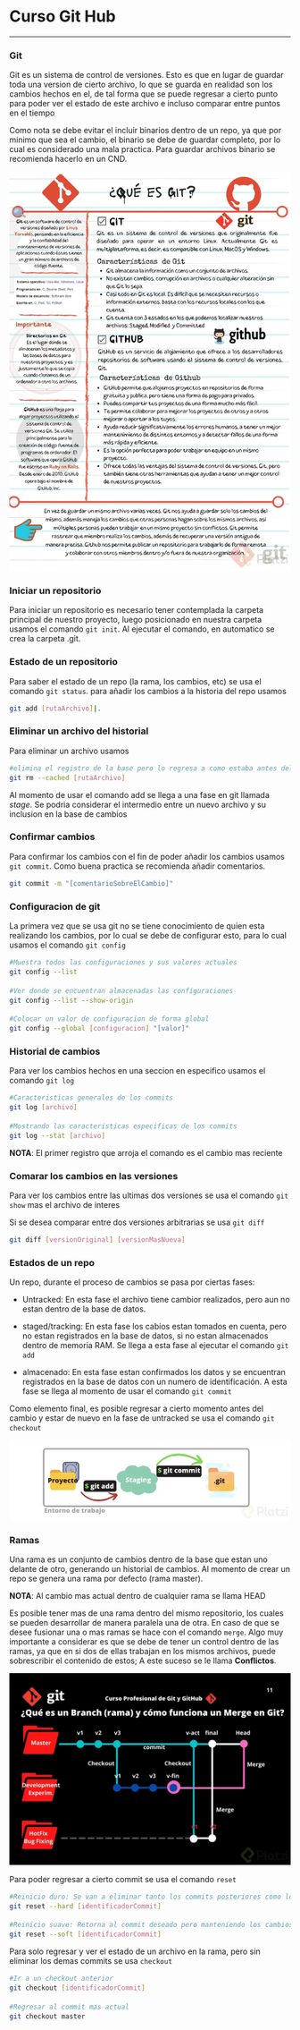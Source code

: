 # Curso Git Hub
---
### Git
Git es un sistema de control de versiones. Esto es que en lugar de guardar toda una version de cierto archivo, lo que se guarda en realidad son los cambios hechos en el, de tal forma que se puede regresar a cierto punto para poder ver el estado de este archivo e incluso comparar entre puntos en el tiempo

Como nota se debe evitar el incluir binarios dentro de un repo, ya que por minimo que sea el cambio, el binario se debe de guardar completo, por lo cual es considerado una mala practica. Para guardar archivos binario se recomienda hacerlo en un CND.

![InfografiaQueEsGit](./img/InfografiaQueEsGit.jpg "Que es git")

### Iniciar un repositorio
Para iniciar un repositorio es necesario tener contemplada la carpeta principal de nuestro proyecto, luego posicionado en nuestra carpeta usamos el comando `git init`. Al ejecutar el comando, en automatico se crea la carpeta .git.

### Estado de un repositorio
Para saber el estado de un repo (la rama, los cambios, etc) se usa el comando `git status`. para añadir los cambios a la historia del repo usamos 
~~~bash
git add [rutaArchivo]|.
~~~

### Eliminar un archivo del historial
Para eliminar un archivo usamos
~~~bash
#elimina el registro de la base pero lo regresa a como estaba antes del add
git rm --cached [rutaArchivo]
~~~

Al momento de usar el comando add se llega a una fase en git llamada _stage_. Se podria considerar el intermedio entre un nuevo archivo y su inclusion en la base de cambios

### Confirmar cambios
Para confirmar los cambios con el fin de poder añadir los cambios usamos `git commit`. Como buena practica se recomienda añadir comentarios.
~~~bash
git commit -m "[comentarioSobreElCambio]"
~~~

### Configuracion de git
La primera vez que se usa git no se tiene conocimiento de quien esta realizando los cambios, por lo cual se debe de configurar esto, para lo cual usamos el comando `git config`
~~~bash
#Muestra todos las configuraciones y sus valores actuales
git config --list

#Ver donde se encuentran almacenadas las configuraciones
git config --list --show-origin

#Colocar un valor de configuracion de forma global
git config --global [configuracion] "[valor]"
~~~

### Historial de cambios
Para ver los cambios hechos en una seccion en especifico usamos el comando `git log`
~~~bash
#Caracteristicas generales de los commits
git log [archivo]

#Mostrando las caracteristicas especificas de los commits
git log --stat [archivo] 
~~~

__NOTA__: El primer registro que arroja el comando es el cambio mas reciente

### Comarar los cambios en las versiones
Para ver los cambios entre las ultimas dos versiones se usa el comando `git show` mas el archivo de interes

Si se desea comparar entre dos versiones arbitrarias se usa `git diff`
~~~bash
git diff [versionOriginal] [versionMasNueva]
~~~

### Estados de un repo
Un repo, durante el proceso de cambios se pasa por ciertas fases:
  
  - Untracked: En esta fase el archivo tiene cambior realizados, pero aun no estan dentro de la base de datos.
  
  - staged/tracking: En esta fase los cabios estan tomados en cuenta, pero no estan registrados en la base de datos, si no estan almacenados dentro de memoria RAM. Se llega a esta fase al ejecutar el comando `git add`

  - almacenado: En esta fase estan confirmados los datos y se encuentran registrados en la base de datos con un numero de identificación. A esta fase se llega al momento de usar el comando `git commit`

Como elemento final, es posible regresar a cierto momento antes del cambio y estar de nuevo en la fase de untracked se usa el comando `git checkout`

![FasesGit](./img/fasesGit.webp)

### Ramas
Una rama es un conjunto de cambios dentro de la base que estan uno delante de otro, generando un historial de cambios. Al momento de crear un repo se genera una rama por defecto (rama master).

__NOTA__: Al cambio mas actual dentro de cualquier rama se llama HEAD

Es posible tener mas de una rama dentro del mismo repositorio, los cuales se pueden desarrollar de manera paralela una de otra. En caso de que se desee fusionar una o mas ramas se hace con el comando `merge`. Algo muy importante a considerar es que se debe de tener un control dentro de las ramas, ya que en si dos de ellas trabajan en los mismos archivos, puede sobrescribir el contenido de estos; A este suceso se le llama __Conflictos__.

![ramasGit](./img/ramas.webp)

Para poder regresar a cierto commit se usa el comando `reset`
~~~bash
#Reinicio duro: Se van a eliminar tanto los commits posteriores como los cambios dentro de stage
git reset --hard [identificadorCommit] 

#Reinicio suave: Retorna al commit deseado pero manteniendo los cambios en stage
git reset --soft [identificadorCommit]  
~~~

Para solo regresar y ver el estado de un archivo en la rama, pero sin eliminar los demas commits se usa `checkout`
~~~bash
#Ir a un checkout anterior
git checkout [identificadorCommit]

#Regresar al commit mas actual 
git checkout master
~~~